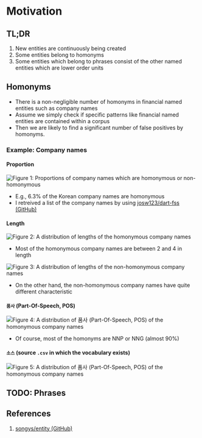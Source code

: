 # Motivation

## TL;DR

1. New entities are continuously being created
2. Some entities belong to homonyms
3. Some entities which belong to phrases consist of the other named entities which are lower order units

## Homonyms

- There is a non-negligible number of homonyms in financial named entities such as company names
- Assume we simply check if specific patterns like financial named entities are contained within a corpus
- Then we are likely to find a significant number of false positives by homonyms. 

### Example: Company names

#### Proportion

![Figure 1: Proportions of company names which are homonymous or non-homonymous](./imgs/figure_01.png)

- E.g., 6.3% of the Korean company names are homonymous
- I retreived a list of the company names by using [josw123/dart-fss (GitHub)](https://github.com/josw123/dart-fss)

#### Length

![Figure 2: A distribution of lengths of the homonymous company names](./imgs/figure_02.png)

- Most of the homonymous company names are between 2 and 4 in length

![Figure 3: A distribution of lengths of the non-homonymous company names](./imgs/figure_03.png)

- On the other hand, the non-homonymous company names have quite different characteristic

#### `품사` (Part-Of-Speech, POS)

![Figure 4: A distribution of `품사` (Part-Of-Speech, POS) of the homonymous company names](./imgs/figure_04.png)

- Of course, most of the homonyms are NNP or NNG (almost 90%)

#### `소스` (source `.csv` in which the vocabulary exists)

![Figure 5: A distribution of `품사` (Part-Of-Speech, POS) of the homonymous company names](./imgs/figure_05.png)

## TODO: Phrases

## References

1. [songys/entity (GitHub)](https://github.com/songys/entity)